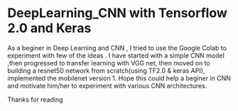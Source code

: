 # DeepLearning_CNN with Tensorflow 2.0 and Keras

As a beginer in Deep Learning and CNN , I tried to use the Google Colab to experiment with few of the ideas .
I have started with a simple CNN model ,then progressed to transfer learning with VGG net, then moved on to 
building a resnet50 network from scratch(using TF2.0 & keras API), implemented the mobilenet version 1. Hope 
this could help a beginer in CNN and motivate him/her to experiment with various CNN architectures.

Thanks for reading
